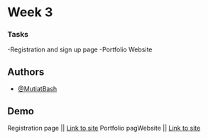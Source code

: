 
# Week 3
### Tasks

-Registration and sign up page
-Portfolio Website
## Authors

- [@MutiatBash](https://www.github.com/MutiatBash)


## Demo

Registration page || [Link to site](https://registration-page.mutiatbash.repl.co)
Portfolio pagWebsite || [Link to site](https://portfolio.mutiatbash.repl.co)
